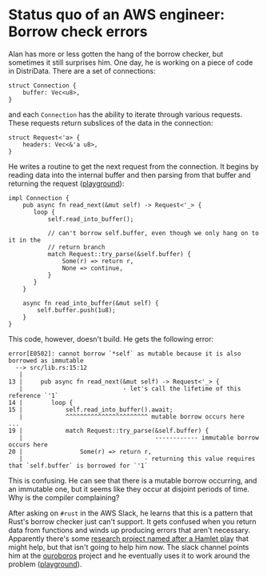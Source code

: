 # Status quo of an AWS engineer: Borrow check errors

Alan has more or less gotten the hang of the borrow checker, but sometimes it still surprises him. One day, he is working on a piece of code in DistriData. There are a set of connections:

```rust=
struct Connection {
    buffer: Vec<u8>,
}
```

and each `Connection` has the ability to iterate through various requests. These requests return subslices of the data in the connection:

```rust=
struct Request<'a> { 
    headers: Vec<&'a u8>,
}
```

He writes a routine to get the next request from the connection. It begins by reading data into the internal buffer and then parsing from that buffer and returning the request ([playground](https://play.rust-lang.org/?version=stable&mode=debug&edition=2018&gist=6d8f2e7349e25677b25c527964842de8)):

```rust=
impl Connection {
    pub async fn read_next(&mut self) -> Request<'_> {
       loop {
           self.read_into_buffer();
           
           // can't borrow self.buffer, even though we only hang on to it in the
           // return branch
           match Request::try_parse(&self.buffer) {    
               Some(r) => return r,
               None => continue,
           }
       }
    }   
       
    async fn read_into_buffer(&mut self) {
        self.buffer.push(1u8);
    }
}
```

This code, however, doesn't build. He gets the following error:

```
error[E0502]: cannot borrow `*self` as mutable because it is also borrowed as immutable
  --> src/lib.rs:15:12
   |
13 |     pub async fn read_next(&mut self) -> Request<'_> {
   |                            - let's call the lifetime of this reference `'1`
14 |        loop {
15 |            self.read_into_buffer().await;
   |            ^^^^^^^^^^^^^^^^^^^^^^^ mutable borrow occurs here
...
19 |            match Request::try_parse(&self.buffer) {    
   |                                     ------------ immutable borrow occurs here
20 |                Some(r) => return r,
   |                                  - returning this value requires that `self.buffer` is borrowed for `'1`
```

This is confusing. He can see that there is a mutable borrow occurring, and an immutable one, but it seems like they occur at disjoint periods of time. Why is the compiler complaining?

After asking on `#rust` in the AWS Slack, he learns that this is a pattern that Rust's borrow checker just can't support. It gets confused when you return data from functions and winds up producing errors that aren't necessary. Apparently there's some [research project named after a Hamlet play](https://github.com/rust-lang/polonius/) that might help, but that isn't going to help him now. The slack channel points him at the [ouroboros](https://github.com/joshua-maros/ouroboros) project and he eventually uses it to work around the problem ([playground](https://play.rust-lang.org/?version=stable&mode=debug&edition=2018&gist=59b2cb72529e58c13ab00eee1e9c0435)).
